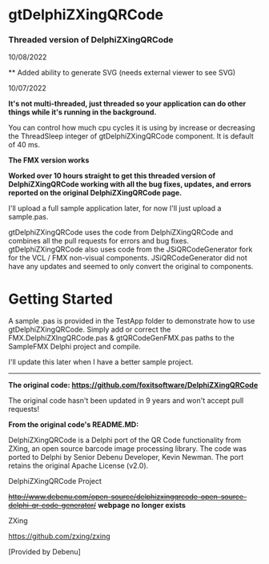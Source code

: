 gtDelphiZXingQRCode
=================

### Threaded version of DelphiZXingQRCode ###

10/08/2022

** Added ability to generate SVG (needs external viewer to see SVG)

10/07/2022

**It's not multi-threaded, just threaded so your application can do other things while it's running in the background.**

You can control how much cpu cycles it is using by increase or decreasing the ThreadSleep integer of gtDelphiZXingQRCode component.  It is default of 40 ms.

**The FMX version works**

**Worked over 10 hours straight to get this threaded version of DelphiZXingQRCode working with all the bug fixes, updates, and errors reported on the original DelphiZXingQRCode page.**

I'll upload a full sample application later, for now I'll just upload a sample.pas.

gtDelphiZXingQRCode uses the code from DelphiZXingQRCode and combines all the pull requests for errors and bug fixes.  gtDelphiZXingQRCode also uses code from the JSiQRCodeGenerator fork for the VCL / FMX non-visual components.  JSiQRCodeGenerator did not have any updates and seemed to only convert the original to components.

# Getting Started #

A sample .pas is provided in the TestApp folder to demonstrate how to use gtDelphiZXingQRCode. 
Simply add or correct the FMX.DelphiZXIngQRCode.pas & gtQRCodeGenFMX.pas paths to the SampleFMX Delphi project and compile.

I'll update this later when I have a better sample project.

--------------------------------------------------

**The original code: https://github.com/foxitsoftware/DelphiZXingQRCode**

The original code hasn't been updated in 9 years and won't accept pull requests!

**From the original code's README.MD:**

DelphiZXingQRCode is a Delphi port of the QR Code functionality from ZXing, an open source 
barcode image processing library. The code was ported to Delphi by Senior Debenu Developer, 
Kevin Newman. The port retains the original Apache License (v2.0).

DelphiZXingQRCode Project

~~http://www.debenu.com/open-source/delphizxingqrcode-open-source-delphi-qr-code-generator/~~
**webpage no longer exists**

ZXing

https://github.com/zxing/zxing

[Provided by Debenu]
